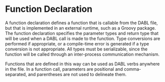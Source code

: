 # Function Declaration
A function declaration defines a function that is callable from the DABL file,
but that is implemented in an external runtime, such as a Groovy package. The
function declaration specifies the parameter types and return type that will be
used when a DABL call is made to the function. Type conversions are performed
if appropriate, or a compile-time error is generated if a type conversion is not
appropriate. All types must be serializable, since the function will be called
through an inter-process communication mechanism.

Functions that are defined in this way can be used as DABL verbs anywhere in the
file. In a function call, parameters are positional and comma-separated, and
parentheses are not used to delineate them.
